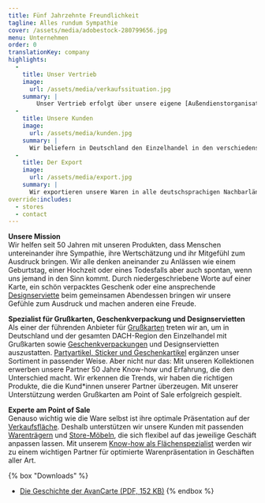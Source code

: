 ```yaml
---
title: Fünf Jahrzehnte Freundlichkeit
tagline: Alles rundum Sympathie
cover: /assets/media/adobestock-280799656.jpg
menu: Unternehmen
order: 0
translationKey: company
highlights:
  -
    title: Unser Vertrieb
    image:
      url: /assets/media/verkaufssituation.jpg
    summary: |
        Unser Vertrieb erfolgt über unsere eigene [Außendienstorganisation](/unternehmen/team/) mit über 50 Bezirksleiter*innen und Servicekräften in ganz Deutschland, die Sie vor Ort besuchen. Unsere Kunden bestellen außerdem rund um die Uhr über unseren [Online-Shop](https://www.avancarte-shop.de/).
  -
    title: Unsere Kunden
    image:
      url: /assets/media/kunden.jpg
    summary: |
      Wir beliefern in Deutschland den Einzelhandel in den verschiedensten Branchen. Dazu gehören u. a. PBS-Facheinzelhandel, Buchhandel, Geschenkboutiquen, Fachhandel der Kauf- und Warenhäuser, Tabak- und Zeitschriftengeschäfte, Gartencenter, Lebensmitteleinzelhandel und Postagenturen.
  -
    title: Der Export
    image:
      url: /assets/media/export.jpg
    summary: |
      Wir exportieren unsere Waren in alle deutschsprachigen Nachbarländer. Der Vertrieb erfolgt dort jeweils über ausgesuchte Distributoren.
override:includes:
  - stores
  - contact
---
```

**Unsere Mission**<br>
Wir helfen seit 50 Jahren mit unseren Produkten, dass Menschen untereinander ihre Sympathie, ihre Wertschätzung und ihr Mitgefühl zum Ausdruck bringen. Wir alle denken aneinander zu Anlässen wie einem Geburtstag, einer Hochzeit oder eines Todesfalls aber auch spontan, wenn uns jemand in den Sinn kommt. Durch niedergeschriebene Worte auf einer Karte, ein schön verpacktes Geschenk oder eine ansprechende [Designserviette](/sortiment/designservietten/) beim gemeinsamen Abendessen bringen wir unsere Gefühle zum Ausdruck und machen anderen eine Freude.

**Spezialist für Grußkarten, Geschenkverpackung und Designservietten**<br>
Als einer der führenden Anbieter für [Grußkarten](/sortiment/grusskarten/) treten wir an, um in Deutschland und der gesamten DACH-Region den Einzelhandel mit Grußkarten sowie [Geschenkverpackungen](/sortiment/geschenkverpackungen/) und Designservietten auszustatten. [Partyartikel, Sticker und Geschenkartikel](/sortiment/beiprogramm/) ergänzen unser Sortiment in passender Weise. Aber nicht nur das: Mit unseren Kollektionen erwerben unsere Partner 50 Jahre Know-how und Erfahrung, die den Unterschied macht. Wir erkennen die Trends, wir haben die richtigen Produkte, die die Kund*innen unserer Partner überzeugen. Mit unserer Unterstützung werden Grußkarten am Point of Sale erfolgreich gespielt.

**Experte am Point of Sale**<br>
Genauso wichtig wie die Ware selbst ist ihre optimale Präsentation auf der [Verkaufsfläche](/point-of-sale/). Deshalb unterstützen wir unsere Kunden mit passenden [Warenträgern](/point-of-sale/displays/) und [Store-Möbeln](/point-of-sale/verkaufsmoebel/), die sich flexibel auf das jeweilige Geschäft anpassen lassen. Mit unserem [Know-how als Flächenspezialist](/service/) werden wir zu einem wichtigen Partner für optimierte Warenpräsentation in Geschäften aller Art. 


{% box "Downloads" %}
- [Die Geschichte der AvanCarte (PDF, 152 KB)](/assets/media/geschichte.pdf)
{% endbox %}
